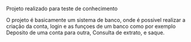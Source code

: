 Projeto realizado para teste de conhecimento

O projeto é basicamente um sistema de banco, onde é possivel realizar a criação da conta, login e as funçoes de um banco como por exemplo Deposito de uma conta para outra, Consulta de extrato, e saque.